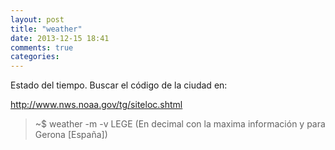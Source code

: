 ```yaml
---
layout: post
title: "weather"
date: 2013-12-15 18:41
comments: true
categories: 
---
```

Estado del tiempo. Buscar el código de la ciudad en:

http://www.nws.noaa.gov/tg/siteloc.shtml

>~$ weather -m -v LEGE  (En decimal con la maxima información y para Gerona [España])

